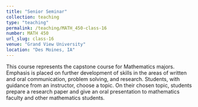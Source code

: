 ```yaml
---
title: "Senior Seminar"
collection: teaching
type: "teaching"
permalink: /teaching/MATH_450-class-16
number: MATH 450
url_slug: class-16
venue: "Grand View University"
location: "Des Moines, IA"
---
```


This course represents the capstone course for Mathematics majors. Emphasis is placed on further development of skills in the areas of written and oral communication, problem solving, and research. Students, with guidance from an instructor, choose a topic. On their chosen topic, students prepare a research paper and give an oral presentation to mathematics faculty and other mathematics students.
